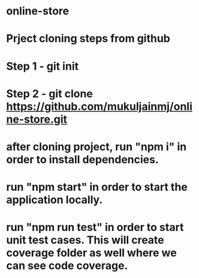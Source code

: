 # online-store

# Prject cloning steps from github

# Step 1 - git init

# Step 2 - git clone https://github.com/mukuljainmj/online-store.git

# after cloning project, run "npm i" in order to install dependencies.

# run "npm start" in order to start the application locally.

# run "npm run test" in order to start unit test cases. This will create coverage folder as well where we can see code coverage.
